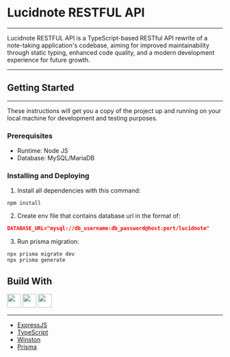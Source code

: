 # Lucidnote RESTFUL API

---
Lucidnote RESTFUL API is a TypeScript-based RESTful API rewrite of a note-taking application's codebase, aiming for improved maintainability through static typing, enhanced code quality, and a modern development experience for future growth.

---
## Getting Started

---
These instructions will get you a copy of the project up and running on your local machine for development and testing purposes.
### Prerequisites
- Runtime: Node JS
- Database: MySQL/MariaDB
### Installing and Deploying
1. Install all dependencies with this command:
```shell
npm install
```
2. Create env file that contains database url in the format of:
```json
DATABASE_URL="mysql://db_username:db_password@host:port/lucidnote"
```
3. Run prisma migration:
```shell
npx prisma migrate dev
npx prisma generate
```
## Build With

<img src="https://cdn.worldvectorlogo.com/logos/prisma-2.svg" height="32">
<img src="https://miro.medium.com/v2/resize:fit:873/1*INbde3qJbLHW7Y1nzgY_9g.png" height="32">
<img src="https://upload.wikimedia.org/wikipedia/commons/thumb/4/4c/Typescript_logo_2020.svg/2048px-Typescript_logo_2020.svg.png" height="32">

___
- [ExpressJS](https://expressjs.com/)
- [TypeScript](https://www.typescriptlang.org/)
- [Winston](https://github.com/winstonjs/winston)
- [Prisma](https://www.prisma.io/)